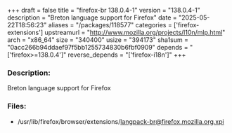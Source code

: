 +++
draft = false
title = "firefox-br 138.0.4-1"
version = "138.0.4-1"
description = "Breton language support for Firefox"
date = "2025-05-22T18:56:23"
aliases = "/packages/118577"
categories = ['firefox-extensions']
upstreamurl = "http://www.mozilla.org/projects/l10n/mlp.html"
arch = "x86_64"
size = "340400"
usize = "394173"
sha1sum = "0acc266b94ddaef97f5bb1255734830b6fbf0909"
depends = "['firefox>=138.0.4']"
reverse_depends = "['firefox-i18n']"
+++
### Description: 
Breton language support for Firefox

### Files: 
* /usr/lib/firefox/browser/extensions/langpack-br@firefox.mozilla.org.xpi
